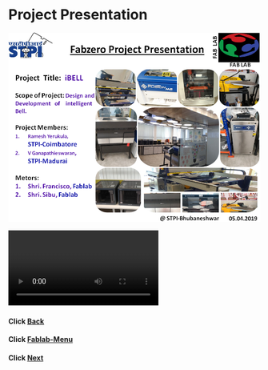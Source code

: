 

#  Project   Presentation
   
![Project Slide](/images/projectslide.png)


![Project video](/images/project-video.mp4)


#### Click [Back](/mdfiles/pcb-design.md)
#### Click [Fablab-Menu](/mdfiles/Fab-Lab.md)
#### Click [Next](/mdfiles/Thankyou.md)